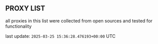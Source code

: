 ## PROXY LIST

all proxies in this list were collected from open sources and tested for functionality

last update: `2025-03-25 15:36:28.476193+00:00` UTC